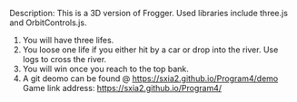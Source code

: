 Description: This is a 3D version of Frogger. 
Used libraries include three.js and OrbitControls.js. 
1. You will have three lifes. 
2. You loose one life if you either hit by a car or drop into the river. Use logs to cross the river. 
3. You will win once you reach to the top bank. 
4. A git deomo can be found @ https://sxia2.github.io/Program4/demo
Game link address: https://sxia2.github.io/Program4/
